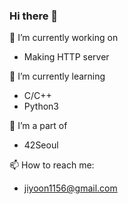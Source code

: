 ### Hi there 👋

🔭 I’m currently working on
- Making HTTP server

🌱 I’m currently learning
- C/C++
- Python3

👯 I’m a part of
- 42Seoul

📫 How to reach me:
- jiyoon1156@gmail.com
